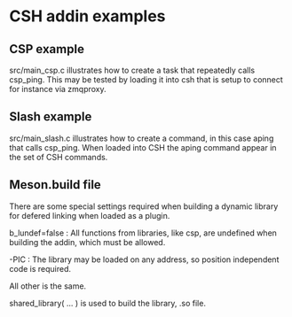 # CSH addin examples

## CSP example

src/main_csp.c illustrates how to create a task that repeatedly calls csp_ping.
This may be tested by loading it into csh that is setup to connect for instance via zmqproxy.

## Slash example

src/main_slash.c illustrates how to create a command, in this case aping that calls csp_ping. When loaded into CSH the aping command appear in the set of CSH commands.


## Meson.build file

There are some special settings required when building a dynamic library for defered linking when loaded as a plugin.

b_lundef=false : All functions from libraries, like csp, are undefined when building the addin, which must be allowed.

-PIC : The library may be loaded on any address, so position independent code is required.

All other is the same.

shared_library( ... ) is used to build the library, .so file.

